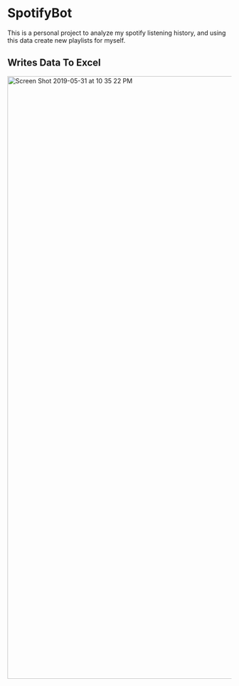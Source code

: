 # SpotifyBot
This is a personal project to analyze my spotify listening history, and using this data create new playlists for myself. 

## Writes Data To Excel 
<img width="1355" alt="Screen Shot 2019-05-31 at 10 35 22 PM" src="https://user-images.githubusercontent.com/42951007/63145643-cec12780-bfbd-11e9-8a70-11c16c622711.png">
